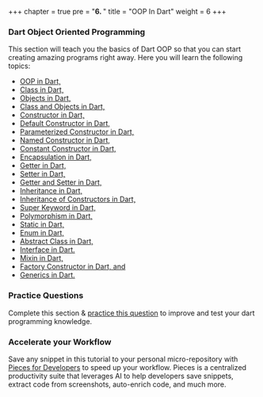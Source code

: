 +++
chapter = true
pre = "<b>6. </b>"
title = "OOP In Dart"
weight = 6
+++

### **Dart Object Oriented Programming**
This section will teach you the basics of Dart OOP so that you can start creating amazing programs right away. Here you will learn the following topics: 

- [OOP in Dart,](/object-oriented-programming/oop-in-dart/)
- [Class  in Dart,](/object-oriented-programming/class-in-dart/)
- [Objects in Dart,](/object-oriented-programming/object-in-dart/)
- [Class and Objects in Dart,](/object-oriented-programming/class-and-objects-in-dart/)
- [Constructor in Dart,](/object-oriented-programming/constructor-in-dart/)
- [Default Constructor in Dart,](/object-oriented-programming/default-constructor-in-dart/)
- [Parameterized Constructor in Dart,](/object-oriented-programming/parameterized-constructor-in-dart/)
- [Named Constructor in Dart,](/object-oriented-programming/named-constructor-in-dart/)
- [Constant Constructor in Dart,](/object-oriented-programming/constant-constructor-in-dart/)
- [Encapsulation in Dart,](/object-oriented-programming/encapsulation-in-dart/)
- [Getter in Dart,](/object-oriented-programming/getter-in-dart/)
- [Setter in Dart,](/object-oriented-programming/setter-in-dart/)
- [Getter and Setter in Dart,](/object-oriented-programming/getter-and-setter-in-dart/)
- [Inheritance in Dart,](/object-oriented-programming/inheritance-in-dart/)
- [Inheritance of Constructors in Dart,](/object-oriented-programming/inheritance-of-constructor-in-dart/)
- [Super Keyword in Dart,](/object-oriented-programming/super-in-dart/)
- [Polymorphism in Dart,](/object-oriented-programming/polymorphism-in-dart/)
- [Static in Dart,](/object-oriented-programming/static-in-dart/)
- [Enum in Dart,](/object-oriented-programming/enum-in-dart/)
- [Abstract Class in Dart,](/object-oriented-programming/abstract-class-in-dart/)
- [Interface in Dart.](/object-oriented-programming/interface-in-dart/)
- [Mixin in Dart,](/object-oriented-programming/mixins-in-dart/)
- [Factory Constructor in Dart, and](/object-oriented-programming/factory-constructor-in-dart/)
- [Generics in Dart.](/object-oriented-programming/generics-in-dart/)

### **Practice Questions**
Complete this section & [practice this question](/object-oriented-programming/questions-for-practice-6/) to improve and test your dart programming knowledge.

### **Accelerate your Workflow**
Save any snippet in this tutorial to your personal micro-repository with [Pieces for Developers](https://pieces.app/?utm_source=dart-tutorial&utm_medium=banner&utm_campaign=dart-tutorial-website&utm_content=paragraph) to speed up your workflow. Pieces is a centralized productivity suite that leverages AI to help developers save snippets, extract code from screenshots, auto-enrich code, and much more.
